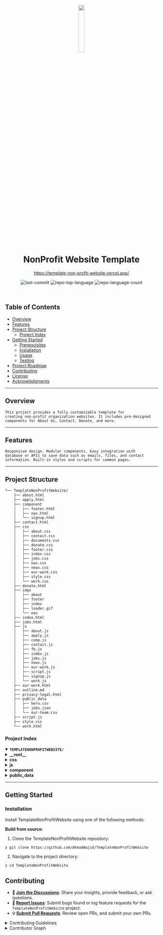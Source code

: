 <a href='https://template-non-profit-website.vercel.app/'><p align="center">
    <img src="https://template-non-profit-website.vercel.app/imgs/nav/final_logo.png" align="center" width="20%">
</p></a>
<p align="center"><h1 align="center">NonProfit Website Template</h1></p>
<p align="center"><a align="center" href='https://template-non-profit-website.vercel.app/'>https://template-non-profit-website.vercel.app/</a></p>
<p align="center">
	<img src="https://img.shields.io/github/last-commit/AhmadWajid/TemplateNonProfitWebsite?style=default&logo=git&logoColor=white&color=0080ff" alt="last-commit">
	<img src="https://img.shields.io/github/languages/top/AhmadWajid/TemplateNonProfitWebsite?style=default&color=0080ff" alt="repo-top-language">
	<img src="https://img.shields.io/github/languages/count/AhmadWajid/TemplateNonProfitWebsite?style=default&color=0080ff" alt="repo-language-count">
</p>
<p align="center"><!-- default option, no dependency badges. -->
</p>
<p align="center">
	<!-- default option, no dependency badges. -->
</p>
<br>

##  Table of Contents

- [ Overview](#-overview)
- [ Features](#-features)
- [ Project Structure](#-project-structure)
  - [ Project Index](#-project-index)
- [ Getting Started](#-getting-started)
  - [ Prerequisites](#-prerequisites)
  - [ Installation](#-installation)
  - [ Usage](#-usage)
  - [ Testing](#-testing)
- [ Project Roadmap](#-project-roadmap)
- [ Contributing](#-contributing)
- [ License](#-license)
- [ Acknowledgments](#-acknowledgments)

---

##  Overview

<code>This project provides a fully customizable template for creating non-profit organization websites. It includes pre-designed components for About Us, Contact, Donate, and more.</code>

---

##  Features

<code>Responsive design.
Modular components.
Easy integration with database or APIs to save data such as emails, files, and contact information.
Built-in styles and scripts for common pages.
</code>

---

##  Project Structure

```sh
└── TemplateNonProfitWebsite/
    ├── about.html
    ├── apply.html
    ├── component
    │   ├── footer.html
    │   ├── nav.html
    │   └── signup.html
    ├── contact.html
    ├── css
    │   ├── about.css
    │   ├── contact.css
    │   ├── documents.css
    │   ├── donate.css
    │   ├── footer.css
    │   ├── index.css
    │   ├── jobs.css
    │   ├── nav.css
    │   ├── news.css
    │   ├── our-work.css
    │   ├── style.css
    │   └── work.css
    ├── donate.html
    ├── imgs
    │   ├── about
    │   ├── footer
    │   ├── index
    │   ├── loader.gif
    │   └── nav
    ├── index.html
    ├── jobs.html
    ├── js
    │   ├── about.js
    │   ├── apply.js
    │   ├── comp.js
    │   ├── contact.js
    │   ├── fb.js
    │   ├── index.js
    │   ├── jobs.js
    │   ├── news.js
    │   ├── our-work.js
    │   ├── script.js
    │   ├── signup.js
    │   └── work.js
    ├── our-work.html
    ├── outline.md
    ├── privacy-legal.html
    ├── public_data
    │   ├── hero.csv
    │   ├── jobs.json
    │   └── our-team.csv
    ├── script.js
    ├── style.css
    └── work.html
```


###  Project Index
<details open>
	<summary><b><code>TEMPLATENONPROFITWEBSITE/</code></b></summary>
	<details> <!-- __root__ Submodule -->
		<summary><b>__root__</b></summary>
		<blockquote>
			<table>
			<tr>
				<td><b><a href='https://github.com/AhmadWajid/TemplateNonProfitWebsite/blob/master/jobs.html'>jobs.html</a></b></td>
			</tr>
			<tr>
				<td><b><a href='https://github.com/AhmadWajid/TemplateNonProfitWebsite/blob/master/index.html'>index.html</a></b></td>
			</tr>
			<tr>
				<td><b><a href='https://github.com/AhmadWajid/TemplateNonProfitWebsite/blob/master/replit.nix'>replit.nix</a></b></td>
			</tr>
			<tr>
				<td><b><a href='https://github.com/AhmadWajid/TemplateNonProfitWebsite/blob/master/our-work.html'>our-work.html</a></b></td>
			</tr>
			<tr>
				<td><b><a href='https://github.com/AhmadWajid/TemplateNonProfitWebsite/blob/master/about.html'>about.html</a></b></td>
			</tr>
			<tr>
				<td><b><a href='https://github.com/AhmadWajid/TemplateNonProfitWebsite/blob/master/contact.html'>contact.html</a></b></td>
			</tr>
			<tr>
				<td><b><a href='https://github.com/AhmadWajid/TemplateNonProfitWebsite/blob/master/apply.html'>apply.html</a></b></td>
			</tr>
			<tr>
				<td><b><a href='https://github.com/AhmadWajid/TemplateNonProfitWebsite/blob/master/work.html'>work.html</a></b></td>
			</tr>
			<tr>
				<td><b><a href='https://github.com/AhmadWajid/TemplateNonProfitWebsite/blob/master/script.js'>script.js</a></b></td>
			</tr>
			<tr>
				<td><b><a href='https://github.com/AhmadWajid/TemplateNonProfitWebsite/blob/master/style.css'>style.css</a></b></td>
			</tr>
			<tr>
				<td><b><a href='https://github.com/AhmadWajid/TemplateNonProfitWebsite/blob/master/privacy-legal.html'>privacy-legal.html</a></b></td>
			</tr>
			<tr>
				<td><b><a href='https://github.com/AhmadWajid/TemplateNonProfitWebsite/blob/master/donate.html'>donate.html</a></b></td>
			</tr>
			</table>
		</blockquote>
	</details>
	<details> <!-- css Submodule -->
		<summary><b>css</b></summary>
		<blockquote>
			<table>
			<tr>
				<td><b><a href='https://github.com/AhmadWajid/TemplateNonProfitWebsite/blob/master/css/contact.css'>contact.css</a></b></td>
			</tr>
			<tr>
				<td><b><a href='https://github.com/AhmadWajid/TemplateNonProfitWebsite/blob/master/css/news.css'>news.css</a></b></td>
			</tr>
			<tr>
				<td><b><a href='https://github.com/AhmadWajid/TemplateNonProfitWebsite/blob/master/css/work.css'>work.css</a></b></td>
			</tr>
			<tr>
				<td><b><a href='https://github.com/AhmadWajid/TemplateNonProfitWebsite/blob/master/css/our-work.css'>our-work.css</a></b></td>
			</tr>
			<tr>
				<td><b><a href='https://github.com/AhmadWajid/TemplateNonProfitWebsite/blob/master/css/nav.css'>nav.css</a></b></td>
			</tr>
			<tr>
				<td><b><a href='https://github.com/AhmadWajid/TemplateNonProfitWebsite/blob/master/css/index.css'>index.css</a></b></td>
			</tr>
			<tr>
				<td><b><a href='https://github.com/AhmadWajid/TemplateNonProfitWebsite/blob/master/css/about.css'>about.css</a></b></td>
			</tr>
			<tr>
				<td><b><a href='https://github.com/AhmadWajid/TemplateNonProfitWebsite/blob/master/css/style.css'>style.css</a></b></td>
			</tr>
			<tr>
				<td><b><a href='https://github.com/AhmadWajid/TemplateNonProfitWebsite/blob/master/css/donate.css'>donate.css</a></b></td>
			</tr>
			<tr>
				<td><b><a href='https://github.com/AhmadWajid/TemplateNonProfitWebsite/blob/master/css/documents.css'>documents.css</a></b></td>
			</tr>
			<tr>
				<td><b><a href='https://github.com/AhmadWajid/TemplateNonProfitWebsite/blob/master/css/footer.css'>footer.css</a></b></td>
			</tr>
			<tr>
				<td><b><a href='https://github.com/AhmadWajid/TemplateNonProfitWebsite/blob/master/css/jobs.css'>jobs.css</a></b></td>
			</tr>
			</table>
		</blockquote>
	</details>
	<details> <!-- js Submodule -->
		<summary><b>js</b></summary>
		<blockquote>
			<table>
			<tr>
				<td><b><a href='https://github.com/AhmadWajid/TemplateNonProfitWebsite/blob/master/js/about.js'>about.js</a></b></td>
			</tr>
			<tr>
				<td><b><a href='https://github.com/AhmadWajid/TemplateNonProfitWebsite/blob/master/js/comp.js'>comp.js</a></b></td>
			</tr>
			<tr>
				<td><b><a href='https://github.com/AhmadWajid/TemplateNonProfitWebsite/blob/master/js/fb.js'>fb.js</a></b></td>
			</tr>
			<tr>
				<td><b><a href='https://github.com/AhmadWajid/TemplateNonProfitWebsite/blob/master/js/index.js'>index.js</a></b></td>
			</tr>
			<tr>
				<td><b><a href='https://github.com/AhmadWajid/TemplateNonProfitWebsite/blob/master/js/signup.js'>signup.js</a></b></td>
			</tr>
			<tr>
				<td><b><a href='https://github.com/AhmadWajid/TemplateNonProfitWebsite/blob/master/js/script.js'>script.js</a></b></td>
			</tr>
			<tr>
				<td><b><a href='https://github.com/AhmadWajid/TemplateNonProfitWebsite/blob/master/js/our-work.js'>our-work.js</a></b></td>
			</tr>
			<tr>
				<td><b><a href='https://github.com/AhmadWajid/TemplateNonProfitWebsite/blob/master/js/contact.js'>contact.js</a></b></td>
			</tr>
			<tr>
				<td><b><a href='https://github.com/AhmadWajid/TemplateNonProfitWebsite/blob/master/js/apply.js'>apply.js</a></b></td>
			</tr>
			<tr>
				<td><b><a href='https://github.com/AhmadWajid/TemplateNonProfitWebsite/blob/master/js/news.js'>news.js</a></b></td>
			</tr>
			<tr>
				<td><b><a href='https://github.com/AhmadWajid/TemplateNonProfitWebsite/blob/master/js/jobs.js'>jobs.js</a></b></td>
			</tr>
			<tr>
				<td><b><a href='https://github.com/AhmadWajid/TemplateNonProfitWebsite/blob/master/js/work.js'>work.js</a></b></td>
			</tr>
			</table>
		</blockquote>
	</details>
	<details> <!-- component Submodule -->
		<summary><b>component</b></summary>
		<blockquote>
			<table>
			<tr>
				<td><b><a href='https://github.com/AhmadWajid/TemplateNonProfitWebsite/blob/master/component/footer.html'>footer.html</a></b></td>
			</tr>
			<tr>
				<td><b><a href='https://github.com/AhmadWajid/TemplateNonProfitWebsite/blob/master/component/nav.html'>nav.html</a></b></td>
			</tr>
			<tr>
				<td><b><a href='https://github.com/AhmadWajid/TemplateNonProfitWebsite/blob/master/component/signup.html'>signup.html</a></b></td>
			</tr>
			</table>
		</blockquote>
	</details>
	<details> <!-- public_data Submodule -->
		<summary><b>public_data</b></summary>
		<blockquote>
			<table>
			<tr>
				<td><b><a href='https://github.com/AhmadWajid/TemplateNonProfitWebsite/blob/master/public_data/jobs.json'>jobs.json</a></b></td>
			</tr>
			</table>
		</blockquote>
	</details>
</details>

---
##  Getting Started



###  Installation

Install TemplateNonProfitWebsite using one of the following methods:

**Build from source:**

1. Clone the TemplateNonProfitWebsite repository:
```sh
❯ git clone https://github.com/AhmadWajid/TemplateNonProfitWebsite
```

2. Navigate to the project directory:
```sh
❯ cd TemplateNonProfitWebsite
```

##  Contributing

- **💬 [Join the Discussions](https://github.com/AhmadWajid/TemplateNonProfitWebsite/discussions)**: Share your insights, provide feedback, or ask questions.
- **🐛 [Report Issues](https://github.com/AhmadWajid/TemplateNonProfitWebsite/issues)**: Submit bugs found or log feature requests for the `TemplateNonProfitWebsite` project.
- **💡 [Submit Pull Requests](https://github.com/AhmadWajid/TemplateNonProfitWebsite/blob/main/CONTRIBUTING.md)**: Review open PRs, and submit your own PRs.

<details closed>
<summary>Contributing Guidelines</summary>

1. **Fork the Repository**: Start by forking the project repository to your github account.
2. **Clone Locally**: Clone the forked repository to your local machine using a git client.
   ```sh
   git clone https://github.com/AhmadWajid/TemplateNonProfitWebsite
   ```
3. **Create a New Branch**: Always work on a new branch, giving it a descriptive name.
   ```sh
   git checkout -b new-feature-x
   ```
4. **Make Your Changes**: Develop and test your changes locally.
5. **Commit Your Changes**: Commit with a clear message describing your updates.
   ```sh
   git commit -m 'Implemented new feature x.'
   ```
6. **Push to github**: Push the changes to your forked repository.
   ```sh
   git push origin new-feature-x
   ```
7. **Submit a Pull Request**: Create a PR against the original project repository. Clearly describe the changes and their motivations.
8. **Review**: Once your PR is reviewed and approved, it will be merged into the main branch. Congratulations on your contribution!
</details>

<details closed>
<summary>Contributor Graph</summary>
<br>
<p align="left">
   <a href="https://github.com{/AhmadWajid/TemplateNonProfitWebsite/}graphs/contributors">
      <img src="https://contrib.rocks/image?repo=AhmadWajid/TemplateNonProfitWebsite">
   </a>
</p>
</details>
